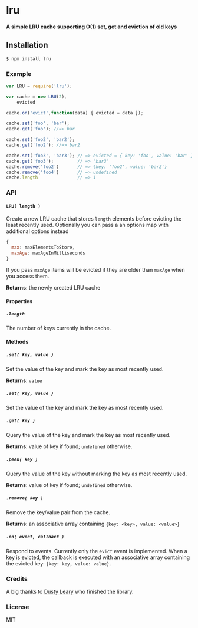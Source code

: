 # lru

**A simple LRU cache supporting O(1) set, get and eviction of old keys**

## Installation

```bash
$ npm install lru
```

### Example

```javascript
var LRU = require('lru');

var cache = new LRU(2),
    evicted

cache.on('evict',function(data) { evicted = data });

cache.set('foo', 'bar');
cache.get('foo'); //=> bar

cache.set('foo2', 'bar2');
cache.get('foo2'); //=> bar2

cache.set('foo3', 'bar3'); // => evicted = { key: 'foo', value: 'bar' }
cache.get('foo3');         // => 'bar3'
cache.remove('foo2')       // => {key: 'foo2', value: 'bar2'}
cache.remove('foo4')       // => undefined
cache.length               // => 1
```

### API

#### `LRU( length )`
Create a new LRU cache that stores `length` elements before evicting the least recently used.
Optionally you can pass a an options map with additional options instead

``` js
{
  max: maxElementsToStore,
  maxAge: maxAgeInMilliseconds
}
```

If you pass `maxAge` items will be evicted if they are older than `maxAge` when you access them.

**Returns**: the newly created LRU cache


#### Properties
##### `.length`
The number of keys currently in the cache.

#### Methods

##### `.set( key, value )`
Set the value of the key and mark the key as most recently used.

**Returns**: `value`

##### `.set( key, value )`
Set the value of the key and mark the key as most recently used.

##### `.get( key )`
Query the value of the key and mark the key as most recently used.

**Returns**: value of key if found; `undefined` otherwise.

##### `.peek( key )`
Query the value of the key without marking the key as most recently used.

**Returns**: value of key if found; `undefined` otherwise.

##### `.remove( key )`
Remove the key/value pair from the cache.

**Returns**: an associative array containing `{key: <key>, value: <value>}`

##### `.on( event, callback )`
Respond to events. Currently only the `evict` event is implemented. When a key is evicted, the callback is executed with an associative array containing the evicted key: `{key: key, value: value}`.


### Credits

A big thanks to [Dusty Leary](https://github.com/dustyleary) who
finished the library.

### License

MIT
